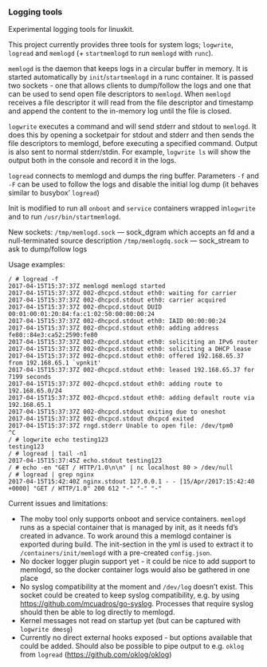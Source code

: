 ### Logging tools

Experimental logging tools for linuxkit. 

This project currently provides three tools for system logs; `logwrite`, `logread` and `memlogd` (+ `startmemlogd` to run `memlogd` with `runc`).

`memlogd` is the daemon that keeps logs in a circular buffer in memory. It is started automatically by `init`/`startmemlogd` in a runc container. It is passed two sockets - one that allows clients to dump/follow the logs and one that can be used to send open file descriptors to `memlogd`. When `memlogd` receives a file descriptor it will read from the file descriptor and timestamp and append the content to the in-memory log until the file is closed.

`logwrite` executes a command and will send stderr and stdout to `memlogd`. It does this by opening a socketpair for stdout and stderr and then sends the file descriptors to memlogd, before executing a specified command. Output is also sent to normal stderr/stdin. For example, `logwrite ls` will show the output both in the console and record it in the logs.

`logread` connects to memlogd and dumps the ring buffer. Parameters `-f` and `-F` can be used to follow the logs and disable the initial log dump (it behaves similar to busybox’ `logread`)

Init is modified to run all `onboot` and `service` containers wrapped in`logwrite` and to run `/usr/bin/startmemlogd`.

New sockets:
`/tmp/memlogd.sock` — sock_dgram which accepts an fd and a null-terminated source description
`/tmp/memlogdq.sock` — sock_stream to ask to dump/follow logs

Usage examples:
```
/ # logread -f
2017-04-15T15:37:37Z memlogd memlogd started
2017-04-15T15:37:37Z 002-dhcpcd.stdout eth0: waiting for carrier
2017-04-15T15:37:37Z 002-dhcpcd.stdout eth0: carrier acquired
2017-04-15T15:37:37Z 002-dhcpcd.stdout DUID 00:01:00:01:20:84:fa:c1:02:50:00:00:00:24
2017-04-15T15:37:37Z 002-dhcpcd.stdout eth0: IAID 00:00:00:24
2017-04-15T15:37:37Z 002-dhcpcd.stdout eth0: adding address fe80::84e3:ca52:2590:fe80
2017-04-15T15:37:37Z 002-dhcpcd.stdout eth0: soliciting an IPv6 router
2017-04-15T15:37:37Z 002-dhcpcd.stdout eth0: soliciting a DHCP lease
2017-04-15T15:37:37Z 002-dhcpcd.stdout eth0: offered 192.168.65.37 from 192.168.65.1 `vpnkit'
2017-04-15T15:37:37Z 002-dhcpcd.stdout eth0: leased 192.168.65.37 for 7199 seconds
2017-04-15T15:37:37Z 002-dhcpcd.stdout eth0: adding route to 192.168.65.0/24
2017-04-15T15:37:37Z 002-dhcpcd.stdout eth0: adding default route via 192.168.65.1
2017-04-15T15:37:37Z 002-dhcpcd.stdout exiting due to oneshot
2017-04-15T15:37:37Z 002-dhcpcd.stdout dhcpcd exited
2017-04-15T15:37:37Z rngd.stderr Unable to open file: /dev/tpm0
^C
/ # logwrite echo testing123
testing123
/ # logread | tail -n1
2017-04-15T15:37:45Z echo.stdout testing123
/ # echo -en "GET / HTTP/1.0\n\n" | nc localhost 80 > /dev/null
/ # logread | grep nginx
2017-04-15T15:42:40Z nginx.stdout 127.0.0.1 - - [15/Apr/2017:15:42:40 +0000] "GET / HTTP/1.0" 200 612 "-" "-" "-"
```

Current issues and limitations:

- The moby tool only supports onboot and service containers. `memlogd` runs as a special container that is managed by init, as it needs fd’s created in advance. To work around this a memlogd container is exported during build. The init-section in the yml is used to extract it to `/containers/init/memlogd` with a pre-created `config.json`.
- No docker logger plugin support yet - it could be nice to add support to memlogd, so the docker container logs would also be gathered in one place
- No syslog compatibility at the moment and `/dev/log` doesn’t exist. This socket could be created to keep syslog compatibility, e.g. by using https://github.com/mcuadros/go-syslog. Processes that require syslog should then be able to log directly to memlogd.
- Kernel messages not read on startup yet (but can be captured with `logwrite dmesg`)
- Currently no direct external hooks exposed - but options available that could be added. Should also be possible to pipe output to e.g. `oklog` from `logread` (https://github.com/oklog/oklog)

